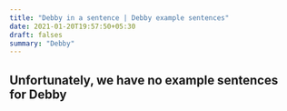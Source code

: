 ```yaml
---
title: "Debby in a sentence | Debby example sentences"
date: 2021-01-20T19:57:50+05:30
draft: falses
summary: "Debby"
---
```

## Unfortunately, we have no example sentences for Debby                 
